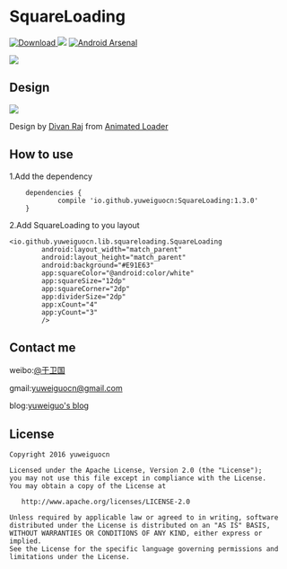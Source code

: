 # SquareLoading
[ ![Download](https://api.bintray.com/packages/yuweiguocn/maven/SquareLoading/images/download.svg) ](https://bintray.com/yuweiguocn/maven/SquareLoading/_latestVersion)
[![](https://jitpack.io/v/yuweiguocn/SquareLoading.svg)](https://jitpack.io/#yuweiguocn/SquareLoading)
[![Android Arsenal](https://img.shields.io/badge/Android%20Arsenal-SquareLoading-brightgreen.svg?style=flat)](http://android-arsenal.com/details/1/4849)

![](/art/square-loading-demo.gif)

## Design


![](/art/square-loading.gif)

Design by [Divan Raj](https://www.uplabs.com/desdivj) from [Animated Loader](https://www.uplabs.com/posts/animated-loader-after-effects-freebie)



## How to use
1.Add the dependency
```
	dependencies {
	        compile 'io.github.yuweiguocn:SquareLoading:1.3.0'
	}
```
2.Add SquareLoading to you layout
```
<io.github.yuweiguocn.lib.squareloading.SquareLoading
        android:layout_width="match_parent"
        android:layout_height="match_parent"
        android:background="#E91E63"
        app:squareColor="@android:color/white"
        app:squareSize="12dp"
        app:squareCorner="2dp"
        app:dividerSize="2dp"
        app:xCount="4"
        app:yCount="3"
        />
```




## Contact me
weibo:[@于卫国](http://weibo.com/weiguo58)

gmail:[yuweiguocn@gmail.com](mailto:yuweiguocn@gmail.com)

blog:[yuweiguo's blog](http://yuweiguocn.github.io)

## License
```
Copyright 2016 yuweiguocn

Licensed under the Apache License, Version 2.0 (the "License");
you may not use this file except in compliance with the License.
You may obtain a copy of the License at

   http://www.apache.org/licenses/LICENSE-2.0

Unless required by applicable law or agreed to in writing, software
distributed under the License is distributed on an "AS IS" BASIS,
WITHOUT WARRANTIES OR CONDITIONS OF ANY KIND, either express or implied.
See the License for the specific language governing permissions and
limitations under the License.
```
